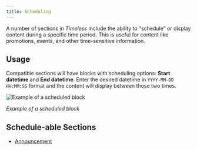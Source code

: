 ```yaml
---
title: Scheduling
---
```


A number of sections in _Timeless_ include the ability to "schedule" or display content during a specific time period. This is useful for content like promotions, events, and other time-sensitive information.

## Usage

Compatible sections will have blocks with scheduling options: **Start datetime** and **End datetime**. Enter the desired datetime in `YYYY-MM-DD HH:MM:SS` format and the content will display between those two times.

![Example of a scheduled block](/assets/dev/scheduling.webp)

_Example of a scheduled block_

## Schedule-able Sections

- [Announcement](/docs/sections/announcement)
